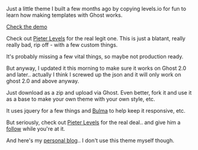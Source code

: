 Just a little theme I built a few months ago by copying levels.io for fun to learn how making templates with Ghost works.

[Check the demo](https://makertheme.ronaldlangeveld.com)

Check out [Pieter Levels](https://levels.io) for the real legit one. This is just a blatant, really really bad, rip off - with a few custom things.

It's probably missing a few vital things, so maybe not production ready.

But anyway, I updated it this morning to make sure it works on Ghost 2.0 and later.. actually I think I screwed up the json and it will only work on ghost 2.0 and above anyway.

Just download as a zip and upload via Ghost.
Even better, fork it and use it as a base to make your own theme with your own style, etc.

It uses jquery for a few things and [Bulma](https://bulma.io) to help keep it responsive, etc.

But seriously, check out [Pieter Levels](https://levels.io) for the real deal.. and give him a [follow](https://twitter.com/levelsio) while you're at it.

And here's my [personal blog](https://ronaldlangeveld.com)..  I don't use this theme myself though. 
